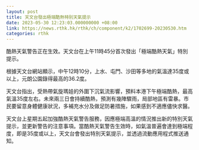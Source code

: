 ```yaml
---
layout: post
title: 天文台發出極端酷熱特別天氣提示
date: 2023-05-30 12:23:03.000000000 +08:00
link: https://news.rthk.hk/rthk/ch/component/k2/1702699-20230530.htm
categories: rthk
---
```


酷熱天氣警告正在生效。天文台在上午11時45分首次發出「極端酷熱天氣」特別提示。

根據天文台網站顯示，中午12時10分，上水、屯門、沙田等多地的氣溫達35度或以上，元朗公園錄得最高的36.2度。

天文台指出，受熱帶氣旋瑪娃的外圍下沉氣流影響，預料本港下午極端酷熱，最高氣溫35度左右。未來兩三日會持續酷熱，預測有幾陣驟雨，局部地區有雷暴。市民要留意身體健康狀況，多補充水分及做足防暑措施，如果感到不適應儘快求醫。

天文台上星期五起加強酷熱天氣警告服務，因應極端高溫的情況推出新的特別天氣提示，並更新警告的注意事項。當酷熱天氣警告生效時，如氣溫普遍會達到極端程度，即是35度或以上，天文台會發出特別天氣提示，並透過流動應用程式推送通知。
